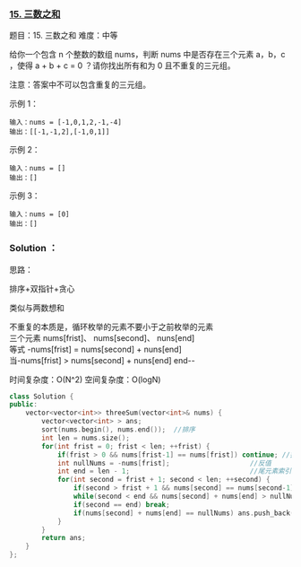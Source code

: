 ### [15. 三数之和](https://leetcode-cn.com/problems/3sum/)

题目：15. 三数之和
难度：中等

给你一个包含 n 个整数的数组 nums，判断 nums 中是否存在三个元素 a，b，c ，使得 a + b + c = 0 ？请你找出所有和为 0 且不重复的三元组。

注意：答案中不可以包含重复的三元组。

 

示例 1：
~~~
输入：nums = [-1,0,1,2,-1,-4]
输出：[[-1,-1,2],[-1,0,1]]
~~~

示例 2：
~~~
输入：nums = []
输出：[]
~~~

示例 3：
~~~
输入：nums = [0]
输出：[]
~~~

### Solution ：

思路：

排序+双指针+贪心

类似与两数想和

不重复的本质是，循环枚举的元素不要小于之前枚举的元素   
三个元素 nums[frist]、 nums[second]、 nuns[end]  
等式 -nums[frist] = nums[second] + nuns[end]  
当-nums[frist] > nums[second] + nuns[end]   end--


时间复杂度：O(N^2)
空间复杂度：O(logN)

~~~cpp
class Solution {
public:
    vector<vector<int>> threeSum(vector<int>& nums) {
        vector<vector<int> > ans;
        sort(nums.begin(), nums.end());  //排序
        int len = nums.size();                   
        for(int frist = 0; frist < len; ++frist) {
            if(frist > 0 && nums[frist-1] == nums[frist]) continue; //排除重复
            int nullNums = -nums[frist];                    //反值
            int end = len - 1;                              //尾元素索引
            for(int second = frist + 1; second < len; ++second) {
                if(second > frist + 1 && nums[second] == nums[second-1]) continue;  //排除重复
                while(second < end && nums[second] + nums[end] > nullNums) --end;   //从尾部排除元素
                if(second == end) break;   
                if(nums[second] + nums[end] == nullNums) ans.push_back({nums[frist], nums[second], nums[end]});
            }
        }
        return ans;
    }
};
~~~